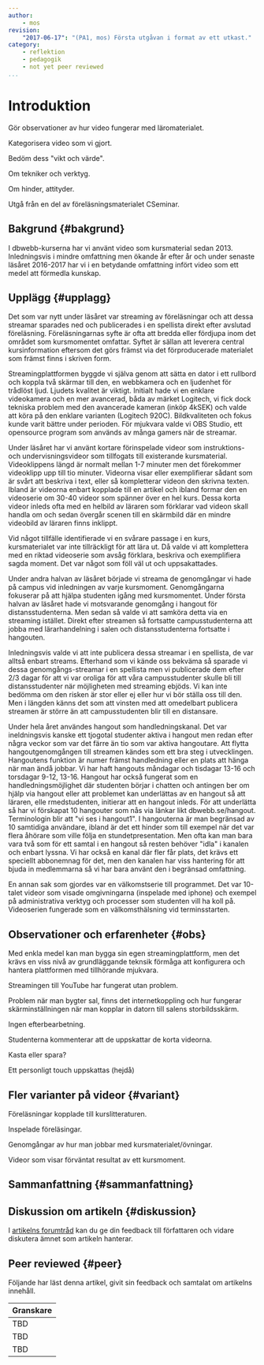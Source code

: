 ```yaml
---
author:
    - mos
revision:
    "2017-06-17": "(PA1, mos) Första utgåvan i format av ett utkast."
category:
    - reflektion
    - pedagogik
    - not yet peer reviewed
...
```

Introduktion
===================================

Gör observationer av hur video fungerar med läromaterialet.

Kategorisera video som vi gjort.

Bedöm dess "vikt och värde".

Om tekniker och verktyg.

Om hinder, attityder.

Utgå från en del av föreläsningsmaterialet CSeminar.


<!--more-->


Bakgrund {#bakgrund}
-----------------------

I dbwebb-kurserna har vi använt video som kursmaterial sedan 2013. Inledningsvis i mindre omfattning men ökande år efter år och under senaste läsåret 2016-2017 har vi i en betydande omfattning infört video som ett medel att förmedla kunskap.



Upplägg {#upplagg}
-----------------------

Det som var nytt under läsåret var streaming av föreläsningar och att dessa streamar sparades ned och publicerades i en spellista direkt efter avslutad föreläsning. Föreläsningarnas syfte är ofta att bredda eller fördjupa inom det området som kursmomentet omfattar. Syftet är sällan att leverera central kursinformation eftersom det görs främst via det förproducerade materialet som främst finns i skriven form.

Streamingplattformen byggde vi själva genom att sätta en dator i ett rullbord och koppla två skärmar till den, en webbkamera och en ljudenhet för trådlöst ljud. Ljudets kvalitet är viktigt. Initialt hade vi en enklare videokamera och en mer avancerad, båda av märket Logitech, vi fick dock tekniska problem med den avancerade kameran (inköp 4kSEK) och valde att köra på den enklare varianten (Logitech 920C). Bildkvaliteten och fokus kunde varit bättre under perioden. För mjukvara valde vi OBS Studio, ett opensource program som används av många gamers när de streamar.

Under läsåret har vi använt kortare förinspelade videor som instruktions- och undervisningsvideor som tillfogats till existerande kursmaterial. Videoklippens längd är normalt mellan 1-7 minuter men det förekommer videoklipp upp till tio minuter. Videorna visar eller exemplifierar sådant som är svårt att beskriva i text, eller så kompletterar videon den skrivna texten. Ibland är videorna enbart kopplade till en artikel och ibland formar den en videoserie om 30-40 videor som spänner över en hel kurs. Dessa korta videor inleds ofta med en helbild av läraren som förklarar vad videon skall handla om och sedan övergår scenen till en skärmbild där en mindre videobild av läraren finns inklippt.

Vid något tillfälle identifierade vi en svårare passage i en kurs, kursmaterialet var inte tillräckligt för att lära ut. Då valde vi att komplettera med en riktad videoserie som avsåg förklara, beskriva och exemplifiera sagda moment. Det var något som föll väl ut och uppsakattades.

Under andra halvan av läsåret började vi streama de genomgångar vi hade på campus vid inledningen av varje kursmoment. Genomgångarna fokuserar på att hjälpa studenten igång med kursmomentet. Under första halvan av läsåret hade vi motsvarande genomgång i hangout för distansstudenterna. Men sedan så valde vi att samköra detta via en streaming istället. Direkt efter streamen så fortsatte campusstudenterna att jobba med lärarhandelning i salen och distansstudenterna fortsatte i hangouten.

Inledningsvis valde vi att inte publicera dessa streamar i en spellista, de var alltså enbart streams. Efterhand som vi kände oss bekväma så sparade vi dessa genomgångs-streamar i en spellista men vi publicerade dem efter 2/3 dagar för att vi var oroliga för att våra campusstudenter skulle bli till distansstudenter när möjligheten med streaming ebjöds. Vi kan inte bedömma om den risken är stor eller ej eller hur vi bör ställa oss till den. Men i längden känns det som att vinsten med att omedelbart publicera streamen är större än att campusstudenten blir till en distansare.

Under hela året användes hangout som handledningskanal. Det var ineldningsvis kanske ett tjogotal studenter aktiva i hangout men redan efter några veckor som var det färre än tio som var aktiva hangoutare. Att flytta hangoutgenomgången till streamen kändes som ett bra steg i utvecklingen. Hangoutens funktion är numer främst handledning eller en plats att hänga när man ändå jobbar. Vi har haft hangouts måndagar och tisdagar 13-16 och torsdagar 9-12, 13-16. Hangout har också fungerat som en handledningsmöjlighet där studenten börjar i chatten och antingen ber om hjälp via hangout eller att problemet kan underlättas av en hangout så att läraren, elle rmedstudenten, initierar att en hangout inleds. För att underlätta så har vi förskapat 10 hangouter som nås via länkar likt dbwebb.se/hangout. Terminologin blir att "vi ses i hangout1". I hangouterna är man begränsad av 10 samtidiga användare, ibland är det ett hinder som till exempel när det var flera åhörare som ville följa en stundetpresentation. Men ofta kan man bara vara två som för ett samtal i en hangout så resten behöver "idla" i kanalen och enbart lyssna. Vi har också en kanal där fler får plats, det krävs ett speciellt abbonemnag för det, men den kanalen har viss hantering för att bjuda in medlemmarna så vi har bara använt den i begränsad omfattning.

En annan sak som gjordes var en välkomstserie till programmet. Det var 10-talet videor som visade omgivningarna (inspelade med iphone) och exempel på administrativa verktyg och processer som studenten vill ha koll på. Videoserien fungerade som en välkomsthälsning vid terminsstarten.



Observationer och erfarenheter {#obs}
-----------------------

Med enkla medel kan man bygga sin egen streamingplattform, men det krävs en viss nivå av grundläggande teknsik förmåga att konfigurera och hantera plattformen med tillhörande mjukvara.

Streamingen till YouTube har fungerat utan problem.

Problem när man bygter sal, finns det internetkoppling och hur fungerar skärminställningen när man kopplar in datorn till salens storbildsskärm.

Ingen efterbearbetning.

Studenterna kommenterar att de uppskattar de korta videorna.


Kasta eller spara?


Ett personligt touch uppskattas (hejdå)



Fler varianter på videor {#variant}
-----------------------

Föreläsningar kopplade till kurslitteraturen.

Inspelade föreläsingar.

Genomgångar av hur man jobbar med kursmaterialet/övningar.

Videor som visar förväntat resultat av ett kursmoment.





Sammanfattning {#sammanfattning}
-----------------------



Diskussion om artikeln {#diskussion}
-----------------------

I [artikelns forumtråd](t/XXX) kan du ge din feedback till författaren och vidare diskutera ämnet som artikeln hanterar.



Peer reviewed {#peer}
-----------------------
Följande har läst denna artikel, givit sin feedback och samtalat om artikelns innehåll.

| Granskare |
|-----------|
|TBD |
|TBD |
|TBD |

